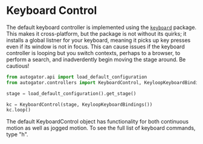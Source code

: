 
# Keyboard Control

The default keyboard controller is implemented using the
[``keyboard``](https://pypi.org/project/keyboard/) package. This makes it 
cross-platform, but the package is not without its quirks; it installs a 
global listner for your keyboard, meaning it picks up key presses even if its
window is not in focus. This can cause issues if the keyboard controller is
looping but you switch contexts, perhaps to a browser, to perform a search,
and inadverdently begin moving the stage around. Be cautious!

``` python
from autogator.api import load_default_configuration
from autogator.controllers import KeyboardControl, KeyloopKeyboardBindings

stage = load_default_configuration().get_stage()

kc = KeyboardControl(stage, KeyloopKeyboardBindings())
kc.loop()
```

The default KeyboardControl object has functionality for both continuous motion
as well as jogged motion. To see the full list of keyboard commands, type "h".
